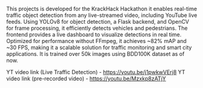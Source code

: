 This projects is developed for the KrackHack Hackathon it enables real-time traffic object detection from any live-streamed video, including YouTube live feeds. Using YOLOv8 for object detection, a Flask backend, and OpenCV for frame processing, it efficiently detects vehicles and pedestrians. The frontend provides a live dashboard to visualize detections in real time. Optimized for performance without FFmpeg, it achieves ~82% mAP and ~30 FPS, making it a scalable solution for traffic monitoring and smart city applications.
It is trained over 50k images using BDD100K dataset as of now.

YT video link (Live Traffic Detection) - https://youtu.be/j1pwkwVErj8
YT video link (pre-recorded video) - https://youtu.be/Mzxkp8zATjY

